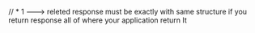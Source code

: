 // \* 1 ---> releted response must be exactly with same structure if you return response all of where your application return It

